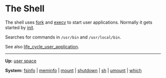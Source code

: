 # The Shell


The shell uses [fork](../../kernel/syscalls/fork.md) and [execv](../../kernel/syscalls/execv.md) to start user applications.
Normally it gets started by [init](init.md).

Searches for commands in `/usr/bin` and `/usr/local/bin`.

See also [life_cycle_user_application](../../kernel/overview/life_cycle_user_application.md).

---
**Up:** [user space](../userspace.md)

**System:** [fsinfo](fsinfo.md) | [meminfo](meminfo.md) | [mount](mount.md) | [shutdown](shutdown.md) | [sh](sh.md) | [umount](umount.md) | [which](which.md)
